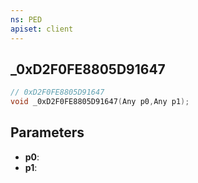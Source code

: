 ```yaml
---
ns: PED
apiset: client
---
```

## _0xD2F0FE8805D91647

```c
// 0xD2F0FE8805D91647
void _0xD2F0FE8805D91647(Any p0,Any p1);
```


## Parameters
* **p0**:
* **p1**:



